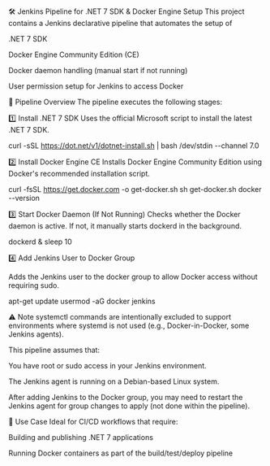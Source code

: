 🛠️ Jenkins Pipeline for .NET 7 SDK & Docker Engine Setup
This project contains a Jenkins declarative pipeline that automates the setup of

.NET 7 SDK

Docker Engine Community Edition (CE)

Docker daemon handling (manual start if not running)

User permission setup for Jenkins to access Docker

📜 Pipeline Overview
The pipeline executes the following stages:

1️⃣ Install .NET 7 SDK
Uses the official Microsoft script to install the latest .NET 7 SDK.

curl -sSL https://dot.net/v1/dotnet-install.sh | bash /dev/stdin --channel 7.0

2️⃣ Install Docker Engine CE
Installs Docker Engine Community Edition using Docker's recommended installation script.

curl -fsSL https://get.docker.com -o get-docker.sh
sh get-docker.sh
docker --version

3️⃣ Start Docker Daemon (If Not Running)
Checks whether the Docker daemon is active. If not, it manually starts dockerd in the background.

dockerd & sleep 10

4️⃣ Add Jenkins User to Docker Group

Adds the Jenkins user to the docker group to allow Docker access without requiring sudo.

apt-get update
usermod -aG docker jenkins

⚠️ Note
systemctl commands are intentionally excluded to support environments where systemd is not used (e.g., Docker-in-Docker, some Jenkins agents).

This pipeline assumes that:

You have root or sudo access in your Jenkins environment.

The Jenkins agent is running on a Debian-based Linux system.

After adding Jenkins to the Docker group, you may need to restart the Jenkins agent for group changes to apply (not done within the pipeline).

🧪 Use Case
Ideal for CI/CD workflows that require:

Building and publishing .NET 7 applications

Running Docker containers as part of the build/test/deploy pipeline
